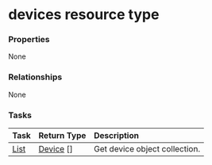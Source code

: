 # devices resource type



### Properties
None

### Relationships
None


### Tasks

| Task		   | Return Type	|Description|
|:---------------|:--------|:----------|
|[List](../api/device_list.md) | [Device](device.md) [] |Get device object collection. |

<!-- uuid: 5df8af83-d126-4d35-b17b-ccf0d2f6b5e2
2015-10-09 18:16:06 UTC -->
